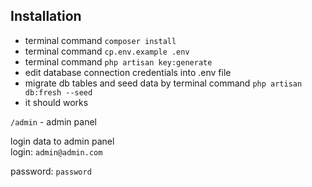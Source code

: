 ## Installation

- terminal command ```composer install```
- terminal command ```cp.env.example .env```
- terminal command ```php artisan key:generate```
- edit database connection credentials into .env file 
- migrate db tables and seed data by terminal command ```php artisan db:fresh --seed```
- it should works

```/admin``` - admin panel

login data to admin panel  
login: ```admin@admin.com``` 

password: ```password```
